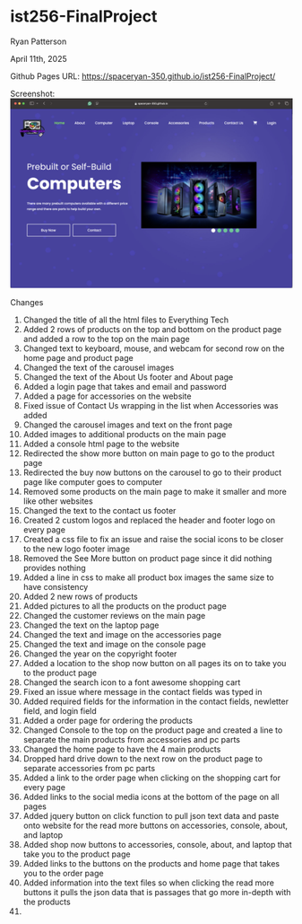 # ist256-FinalProject

Ryan Patterson

April 11th, 2025

Github Pages URL: https://spaceryan-350.github.io/ist256-FinalProject/

Screenshot:
![plot](FinalProject.png)

Changes

1. Changed the title of all the html files to Everything Tech
2. Added 2 rows of products on the top and bottom on the product page and added a row to the top on the main page
3. Changed text to keyboard, mouse, and webcam for second row on the home page and product page
4. Changed the text of the carousel images
5. Changed the text of the About Us footer and About page
6. Added a login page that takes and email and password
7. Added a page for accessories on the website
8. Fixed issue of Contact Us wrapping in the list when Accessories was added
9. Changed the carousel images and text on the front page
10. Added images to additional products on the main page
11. Added a console html page to the website
12. Redirected the show more button on main page to go to the product page
13. Redirected the buy now buttons on the carousel to go to their product page like computer goes to computer
14. Removed some products on the main page to make it smaller and more like other websites
15. Changed the text to the contact us footer
16. Created 2 custom logos and replaced the header and footer logo on every page
17. Created a css file to fix an issue and raise the social icons to be closer to the new logo footer image
18. Removed the See More button on product page since it did nothing provides nothing
19. Added a line in css to make all product box images the same size to have consistency
20. Added 2 new rows of products
21. Added pictures to all the products on the product page
22. Changed the customer reviews on the main page
23. Changed the text on the laptop page
24. Changed the text and image on the accessories page
25. Changed the text and image on the console page
26. Changed the year on the copyright footer
27. Added a location to the shop now button on all pages its on to take you to the product page
28. Changed the search icon to a font awesome shopping cart
29. Fixed an issue where message in the contact fields was typed in
30. Added required fields for the information in the contact fields, newletter field, and login field
31. Added a order page for ordering the products
32. Changed Console to the top on the product page and created a line to separate the main products from accessories and pc parts
33. Changed the home page to have the 4 main products
34. Dropped hard drive down to the next row on the product page to separate accessories from pc parts
35. Added a link to the order page when clicking on the shopping cart for every page
36. Added links to the social media icons at the bottom of the page on all pages
37. Added jquery button on click function to pull json text data and paste onto website for the read more buttons on accessories, console, about, and laptop
38. Added shop now buttons to accessories, console, about, and laptop that take you to the product page 
39. Added links to the buttons on the products and home page that takes you to the order page
40. Added information into the text files so when clicking the read more buttons it pulls the json data that is passages that go more in-depth with the products
41. 
